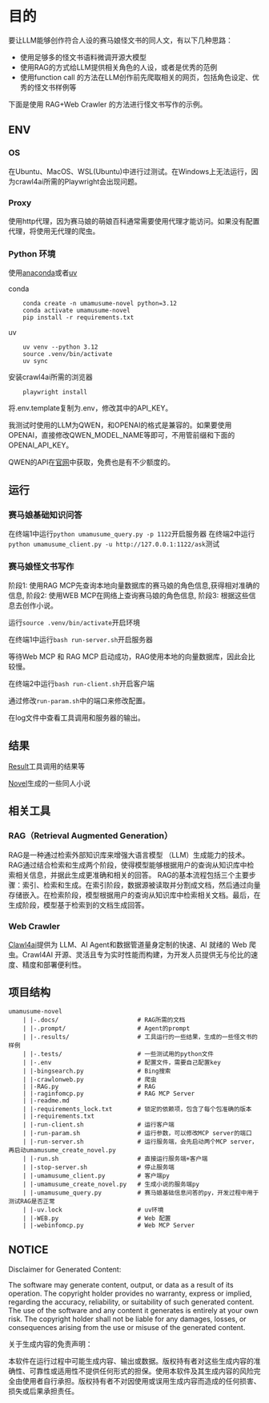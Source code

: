 # 目的

要让LLM能够创作符合人设的赛马娘怪文书的同人文，有以下几种思路：

- 使用足够多的怪文书语料微调开源大模型
- 使用RAG的方式给LLM提供相关角色的人设，或者是优秀的范例
- 使用function call 的方法在LLM创作前先爬取相关的网页，包括角色设定、优秀的怪文书样例等

下面是使用 RAG+Web Crawler 的方法进行怪文书写作的示例。

## ENV

### OS

在Ubuntu、MacOS、WSL(Ubuntu)中进行过测试。在Windows上无法运行，因为crawl4ai所需的Playwright会出现问题。

### Proxy

使用http代理，因为赛马娘的萌娘百科通常需要使用代理才能访问。如果没有配置代理，将使用无代理的爬虫。

### Python 环境

使用[anaconda](https://www.anaconda.com/products/individual)或者[uv](https://github.com/astral-sh/uv)

conda

        conda create -n umamusume-novel python=3.12
        conda activate umamusume-novel
        pip install -r requirements.txt

uv

        uv venv --python 3.12
        source .venv/bin/activate
        uv sync

安装crawl4ai所需的浏览器

        playwright install

将.env.template复制为.env，修改其中的API_KEY。

我测试时使用的LLM为QWEN，和OPENAI的格式是兼容的。如果要使用OPENAI，直接修改QWEN_MODEL_NAME等即可，不用管前缀和下面的OPENAI_API_KEY。

QWEN的API在[官网](https://bailian.console.aliyun.com/?tab=model#/model-market)中获取，免费也是有不少额度的。

## 运行

### 赛马娘基础知识问答

在终端1中运行`python umamusume_query.py -p 1122`开启服务器
在终端2中运行`python umamusume_client.py -u http://127.0.0.1:1122/ask`测试

### 赛马娘怪文书写作

阶段1:
使用RAG MCP先查询本地向量数据库的赛马娘的角色信息,获得相对准确的信息,
阶段2:
使用WEB MCP在网络上查询赛马娘的角色信息,
阶段3:
根据这些信息去创作小说。

运行`source .venv/bin/activate`开启环境

在终端1中运行`bash run-server.sh`开启服务器

等待Web MCP 和 RAG MCP 启动成功，RAG使用本地的向量数据库，因此会比较慢。

在终端2中运行`bash run-client.sh`开启客户端

通过修改`run-param.sh`中的端口来修改配置。

在log文件中查看工具调用和服务器的输出。

## 结果

[Result](./results/result.md)工具调用的结果等

[Novel](./results/gen_novel.md)生成的一些同人小说

## 相关工具

### ‌RAG（Retrieval Augmented Generation）

RAG‌是一种通过检索外部知识库来增强大语言模型 （LLM）生成能力的技术。RAG通过结合检索和生成两个阶段，使得模型能够根据用户的查询从知识库中检索相关信息，并据此生成更准确和相关的回答。
RAG的基本流程包括三个主要步骤：索引、检索和生成。在索引阶段，数据源被读取并分割成文档，然后通过向量存储嵌入。在检索阶段，模型根据用户的查询从知识库中检索相关文档。最后，在生成阶段，模型基于检索到的文档生成回答‌。

### Web Crawler

[Clawl4ai](https://github.com/unclecode/crawl4ai)提供为 LLM、AI Agent和数据管道量身定制的快速、AI 就绪的 Web 爬虫。Crawl4AI 开源、灵活且专为实时性能而构建，为开发人员提供无与伦比的速度、精度和部署便利性。

## 项目结构

    umamusume-novel
        | |-.docs/                      # RAG所需的文档
        | |-.prompt/                    # Agent的prompt
        | |-.results/                   # 工具运行的一些结果，生成的一些怪文书的样例
        | |-.tests/                     # 一些测试用的python文件      
        | |-.env                        # 配置文件，需要自己配置key      
        | |-bingsearch.py               # Bing搜索
        | |-crawlonweb.py               # 爬虫
        | |-RAG.py                      # RAG
        | |-raginfomcp.py               # RAG MCP Server
        | |-readme.md
        | |-requirements_lock.txt       # 锁定的依赖项，包含了每个包准确的版本
        | |-requirements.txt
        | |-run-client.sh               # 运行客户端
        | |-run-param.sh                # 运行参数，可以修改MCP server的端口
        | |-run-server.sh               # 运行服务端，会先启动两个MCP server，再启动umamusume_create_novel.py
        | |-run.sh                      # 直接运行服务端+客户端
        | |-stop-server.sh              # 停止服务端
        | |-umamusume_client.py         # 客户端py
        | |-umamusume_create_novel.py   # 生成小说的服务端py
        | |-umamusume_query.py          # 赛马娘基础信息问答的py，开发过程中用于测试RAG是否正常
        | |-uv.lock                     # uv环境
        | |-WEB.py                      # Web 配置
        | |-webinfomcp.py               # Web MCP Server



## NOTICE
Disclaimer for Generated Content:

The software may generate content, output, or data as a result of its operation. The copyright holder provides no warranty, express or implied, regarding the accuracy, reliability, or suitability of such generated content. The use of the software and any content it generates is entirely at your own risk. The copyright holder shall not be liable for any damages, losses, or consequences arising from the use or misuse of the generated content.

关于生成内容的免责声明：

本软件在运行过程中可能生成内容、输出或数据。版权持有者对这些生成内容的准确性、可靠性或适用性不提供任何形式的担保。使用本软件及其生成内容的风险完全由使用者自行承担。版权持有者不对因使用或误用生成内容而造成的任何损害、损失或后果承担责任。
